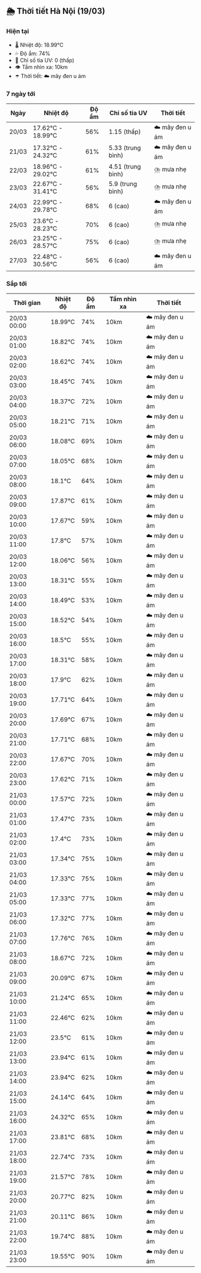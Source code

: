 ## 🌦️ Thời tiết Hà Nội (19/03)

### Hiện tại

- 🌡️ Nhiệt độ: 18.99℃
- 💦 Độ ẩm: 74%
- 🌟 Chỉ số tia UV: 0 (thấp)
- 👁️ Tầm nhìn xa: 10km
- ☂️ Thời tiết: ☁️ mây đen u ám

### 7 ngày tới

| Ngày | Nhiệt độ | Độ ẩm | Chỉ số tia UV | Thời tiết |
| --- | --- | --- | --- | --- |
| 20/03 | 17.62℃ - 18.99℃ | 56% | 1.15 (thấp) | ☁️ mây đen u ám |
| 21/03 | 17.32℃ - 24.32℃ | 61% | 5.33 (trung bình) | ☁️ mây đen u ám |
| 22/03 | 18.96℃ - 29.02℃ | 61% | 4.51 (trung bình) | ⛈️ mưa nhẹ |
| 23/03 | 22.67℃ - 31.41℃ | 56% | 5.9 (trung bình) | ⛈️ mưa nhẹ |
| 24/03 | 22.99℃ - 29.78℃ | 68% | 6 (cao) | ☁️ mây đen u ám |
| 25/03 | 23.6℃ - 28.23℃ | 70% | 6 (cao) | ⛈️ mưa nhẹ |
| 26/03 | 23.25℃ - 28.57℃ | 75% | 6 (cao) | ⛈️ mưa nhẹ |
| 27/03 | 22.48℃ - 30.56℃ | 56% | 6 (cao) | ☁️ mây đen u ám |

### Sắp tới

| Thời gian | Nhiệt độ | Độ ẩm | Tầm nhìn xa | Thời tiết |
| --- | --- | --- | --- | --- |
| 20/03 00:00 | 18.99℃ | 74% | 10km | ☁️ mây đen u ám |
| 20/03 01:00 | 18.82℃ | 74% | 10km | ☁️ mây đen u ám |
| 20/03 02:00 | 18.62℃ | 74% | 10km | ☁️ mây đen u ám |
| 20/03 03:00 | 18.45℃ | 74% | 10km | ☁️ mây đen u ám |
| 20/03 04:00 | 18.37℃ | 72% | 10km | ☁️ mây đen u ám |
| 20/03 05:00 | 18.21℃ | 71% | 10km | ☁️ mây đen u ám |
| 20/03 06:00 | 18.08℃ | 69% | 10km | ☁️ mây đen u ám |
| 20/03 07:00 | 18.05℃ | 68% | 10km | ☁️ mây đen u ám |
| 20/03 08:00 | 18.1℃ | 64% | 10km | ☁️ mây đen u ám |
| 20/03 09:00 | 17.87℃ | 61% | 10km | ☁️ mây đen u ám |
| 20/03 10:00 | 17.67℃ | 59% | 10km | ☁️ mây đen u ám |
| 20/03 11:00 | 17.8℃ | 57% | 10km | ☁️ mây đen u ám |
| 20/03 12:00 | 18.06℃ | 56% | 10km | ☁️ mây đen u ám |
| 20/03 13:00 | 18.31℃ | 55% | 10km | ☁️ mây đen u ám |
| 20/03 14:00 | 18.49℃ | 53% | 10km | ☁️ mây đen u ám |
| 20/03 15:00 | 18.52℃ | 54% | 10km | ☁️ mây đen u ám |
| 20/03 16:00 | 18.5℃ | 55% | 10km | ☁️ mây đen u ám |
| 20/03 17:00 | 18.31℃ | 58% | 10km | ☁️ mây đen u ám |
| 20/03 18:00 | 17.9℃ | 62% | 10km | ☁️ mây đen u ám |
| 20/03 19:00 | 17.71℃ | 64% | 10km | ☁️ mây đen u ám |
| 20/03 20:00 | 17.69℃ | 67% | 10km | ☁️ mây đen u ám |
| 20/03 21:00 | 17.71℃ | 68% | 10km | ☁️ mây đen u ám |
| 20/03 22:00 | 17.67℃ | 70% | 10km | ☁️ mây đen u ám |
| 20/03 23:00 | 17.62℃ | 71% | 10km | ☁️ mây đen u ám |
| 21/03 00:00 | 17.57℃ | 72% | 10km | ☁️ mây đen u ám |
| 21/03 01:00 | 17.47℃ | 73% | 10km | ☁️ mây đen u ám |
| 21/03 02:00 | 17.4℃ | 73% | 10km | ☁️ mây đen u ám |
| 21/03 03:00 | 17.34℃ | 75% | 10km | ☁️ mây đen u ám |
| 21/03 04:00 | 17.33℃ | 75% | 10km | ☁️ mây đen u ám |
| 21/03 05:00 | 17.33℃ | 77% | 10km | ☁️ mây đen u ám |
| 21/03 06:00 | 17.32℃ | 77% | 10km | ☁️ mây đen u ám |
| 21/03 07:00 | 17.76℃ | 76% | 10km | ☁️ mây đen u ám |
| 21/03 08:00 | 18.67℃ | 72% | 10km | ☁️ mây đen u ám |
| 21/03 09:00 | 20.09℃ | 67% | 10km | ☁️ mây đen u ám |
| 21/03 10:00 | 21.24℃ | 65% | 10km | ☁️ mây đen u ám |
| 21/03 11:00 | 22.46℃ | 62% | 10km | ☁️ mây đen u ám |
| 21/03 12:00 | 23.5℃ | 61% | 10km | ☁️ mây đen u ám |
| 21/03 13:00 | 23.94℃ | 61% | 10km | ☁️ mây đen u ám |
| 21/03 14:00 | 23.94℃ | 62% | 10km | ☁️ mây đen u ám |
| 21/03 15:00 | 24.14℃ | 64% | 10km | ☁️ mây đen u ám |
| 21/03 16:00 | 24.32℃ | 65% | 10km | ☁️ mây đen u ám |
| 21/03 17:00 | 23.81℃ | 68% | 10km | ☁️ mây đen u ám |
| 21/03 18:00 | 22.74℃ | 73% | 10km | ☁️ mây đen u ám |
| 21/03 19:00 | 21.57℃ | 78% | 10km | ☁️ mây đen u ám |
| 21/03 20:00 | 20.77℃ | 82% | 10km | ☁️ mây đen u ám |
| 21/03 21:00 | 20.11℃ | 86% | 10km | ☁️ mây đen u ám |
| 21/03 22:00 | 19.74℃ | 88% | 10km | ☁️ mây đen u ám |
| 21/03 23:00 | 19.55℃ | 90% | 10km | ☁️ mây đen u ám |
